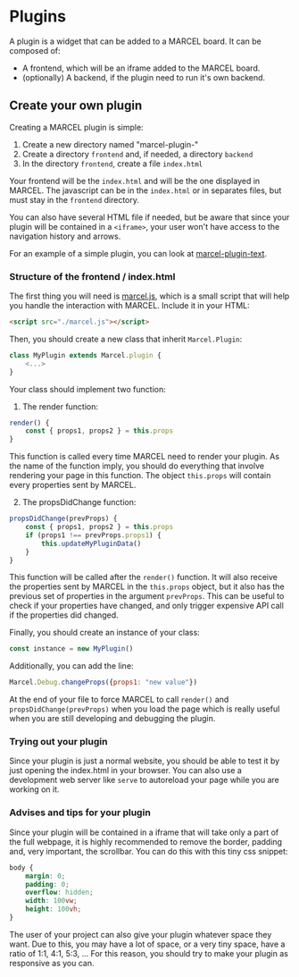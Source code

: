# Plugins
A plugin is a widget that can be added to a MARCEL board. 
It can be composed of:
- A frontend, which will be an iframe added to the MARCEL board.
- (optionally) A backend, if the plugin need to run it's own backend.

## Create your own plugin

Creating a MARCEL plugin is simple:
1. Create a new directory named "marcel-plugin-<your plugin name>"
2. Create a directory `frontend` and, if needed, a directory `backend`
3. In the directory `frontend`, create a file `index.html`

Your frontend will be the `index.html` and will be the one displayed in MARCEL.
The javascript can be in the `index.html` or in separates files, but must stay in the `frontend` directory.

You can also have several HTML file if needed, but be aware that since your plugin will be contained in a `<iframe>`, your user won't have access to the navigation history and arrows.

For an example of a simple plugin, you can look at [marcel-plugin-text](https://github.com/EmrysMyrddin/marcel-plugin-text).

### Structure of the frontend / index.html

The first thing you will need is [marcel.js](https://github.com/EmrysMyrddin/marcel-plugin-text/raw/master/frontend/marcel.js), which is a small script that will help you handle the interaction with MARCEL.
Include it in your HTML:
```html
<script src="./marcel.js"></script>
```

Then, you should create a new class that inherit `Marcel.Plugin`:
```javascript
class MyPlugin extends Marcel.plugin {
    <...>
}
```
Your class should implement two function: 

1. The render function:

```javascript
render() {
    const { props1, props2 } = this.props
}
```

This function is called every time MARCEL need to render your plugin. 
As the name of the function imply, you should do everything that involve rendering your page in this function.
The object `this.props` will contain every properties sent by MARCEL.

2. The propsDidChange function:

```javascript
propsDidChange(prevProps) {
    const { props1, props2 } = this.props
    if (props1 !== prevProps.props1) {
        this.updateMyPluginData()
    }
}
```

This function will be called after the `render()` function. 
It will also receive the properties sent by MARCEL in the `this.props` object, but it also has the previous set of properties in the argument `prevProps`.
This can be useful to check if your properties have changed, and only trigger expensive API call if the properties did changed.

Finally, you should create an instance of your class:
```javascript
const instance = new MyPlugin()
```

Additionally, you can add the line:
```javascript
Marcel.Debug.changeProps({props1: "new value"})
```

At the end of your file to force MARCEL to call `render()` and `propsDidChange(prevProps)` when you load the page which is really useful when you are still developing and debugging the plugin.

### Trying out your plugin

Since your plugin is just a normal website, you should be able to test it by just opening the index.html in your browser.
You can also use a development web server like `serve` to autoreload your page while you are working on it.

### Advises and tips for your plugin
Since your plugin will be contained in a iframe that will take only a part of the full webpage, it is highly recommended to remove the border, padding and, very important, the scrollbar.
You can do this with this tiny css snippet:
```css
body {
    margin: 0;
    padding: 0;
    overflow: hidden;
    width: 100vw;
    height: 100vh;
}
```

The user of your project can also give your plugin whatever space they want. 
Due to this, you may have a lot of space, or a very tiny space, have a ratio of 1:1, 4:1, 5:3, ...
For this reason, you should try to make your plugin as responsive as you can.